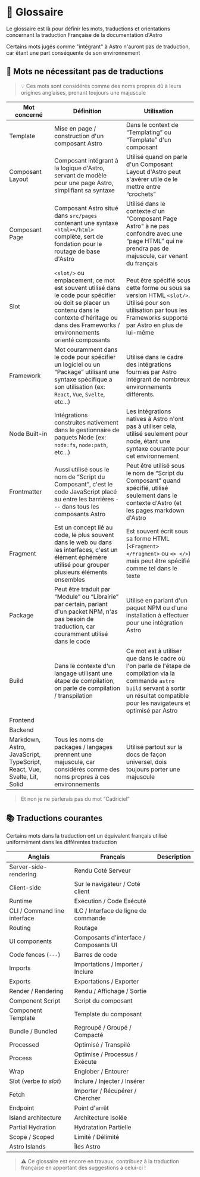 # 📖 Glossaire

Le glossaire est là pour définir les mots, traductions et orientations concernant la traduction Française de la documentation d'Astro

Certains mots jugés comme "intégrant" à Astro n'auront pas de traduction, car étant une part conséquente de son environnement

## 🔄️ Mots ne nécessitant pas de traductions

> 💡 Ces mots sont considérés comme des noms propres dû à leurs origines anglaises, prenant toujours une majuscule

| Mot concerné      | Définition | Utilisation |
|-------------------|------------|-------------|
| Template          | Mise en page / construction d'un composant Astro | Dans le context de “Templating” ou “Template” d'un composant |
| Composant Layout  | Composant intégrant à la logique d'Astro, servant de modèle pour une page Astro, simplifiant sa syntaxe | Utilisé quand on parle d'un Composant Layout d'Astro peut s'avérer utile de le mettre entre “crochets”
| Composant Page    | Composant Astro situé dans `src/pages` contenant une syntaxe `<html></html>` complète, sert de fondation pour le routage de base d'Astro | Utilisé dans le contexte d'un "Composant Page Astro" à ne pas confondre avec une “page HTML” qui ne prendra pas de majuscule, car venant du français
| Slot              | `<slot/>` ou emplacement, ce mot est souvent utilisé dans le code pour spécifier où doit se placer un contenu dans le contexte d'héritage ou dans des Frameworks / environnements orienté composants | Peut être spécifié sous cette forme ou sous sa version HTML `<slot/>`. Utilisé pour son utilisation par tous les Frameworks supporté par Astro en plus de lui-même
| Framework         | Mot couramment dans le code pour spécifier un logiciel ou un “Package” utilisant une syntaxe spécifique a son utilisation (ex: `React`, `Vue`, `Svelte`, etc...) | Utilisé dans le cadre des intégrations fournies par Astro intégrant de nombreux environnements différents.
| Node Built-in     | Intégrations construites nativement dans le gestionnaire de paquets Node (ex: `node:fs`, `node:path`, etc...) | Les intégrations natives à Astro n'ont pas à utiliser cela, utilisé seulement pour node, étant une syntaxe courante pour cet environnement
| Frontmatter       | Aussi utilisé sous le nom de “Script du Composant”, c'est le code JavaScript placé au entre les barrières `---` dans tous les composants Astro | Peut être utilisé sous le nom de “Script du Composant” quand spécifié, utilisé seulement dans le contexte d'Astro (et les pages markdown d'Astro
| Fragment          | Est un concept lié au code, le plus souvent dans le web ou dans les interfaces, c'est un élément éphémère utilisé pour grouper plusieurs éléments ensembles | Est souvent écrit sous sa forme HTML (`<Fragment> </Fragment>` ou `<> </>`) mais peut être spécifié comme tel dans le texte
| Package           | Peut être traduit par “Module” ou “Librairie” par certain, parlant d'un packet NPM, n'as pas besoin de traduction, car couramment utilisé dans le code | Utilisé en parlant d'un paquet NPM ou d'une installation à effectuer pour une intégration Astro
| Build             | Dans le contexte d'un langage utilisant une étape de compilation, on parle de compilation / transpilation | Ce mot est à utiliser que dans le cadre où l'on parle de l'étape de compilation via la commande `astro build` servant à sortir un résultat compatible pour les navigateurs et optimisé par Astro
| Frontend          |
| Backend           |
| Markdown, Astro, JavaScript, TypeScript, React, Vue, Svelte, Lit, Solid | Tous les noms de packages / langages prennent une majuscule, car considérés comme des noms propres à ces environnements | Utilisé partout sur la docs de façon universel, dois toujours porter une majuscule

> Et non je ne parlerais pas du mot “Cadriciel”

## 📚 Traductions courantes

Certains mots dans la traduction ont un équivalent français utilisé uniformément dans les différentes traduction

| Anglais                      | Français                               | Description |
|------------------------------|----------------------------------------|-------------|
| Server-side-rendering        | Rendu Coté Serveur                     |
| Client-side                  | Sur le navigateur / Coté client        |
| Runtime                      | Exécution / Code Exécuté               |
| CLI / Command line interface | ILC / Interface de ligne de commande   |
| Routing                      | Routage                                |
| UI components                | Composants d'interface / Composants UI |
| Code fences (`---`)          | Barres de code                         |
| Imports                      | Importations / Importer / Inclure      |
| Exports                      | Exportations / Exporter                |
| Render / Rendering           | Rendu / Affichage / Sortie             |
| Component Script             | Script du composant                    |
| Component Template           | Template du composant                  |
| Bundle / Bundled             | Regroupé / Groupé / Compacté           |
| Processed                    | Optimisé / Transpilé                   |
| Process                      | Optimise / Processus / Exécute         |
| Wrap                         | Englober / Entourer                    |
| Slot (verbe *to slot*)       | Inclure / Injecter / Insérer           |
| Fetch                        | Importer / Récupérer / Chercher        |
| Endpoint                     | Point d'arrêt                          |
| Island architecture          | Architecture Isolée                    |
| Partial Hydration            | Hydratation Partielle                  |
| Scope / Scoped               | Limité / Délimité                      |
| Astro Islands               | Îles Astro                      |

> ⚠️ Ce glossaire est encore en travaux, contribuez à la traduction française en apportant des suggestions à celui-ci !
